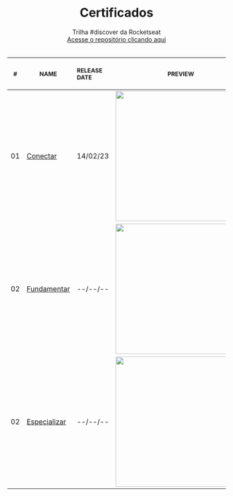 <h1 align="center"> Certificados </h1>
  


<p align="center">
    Trilha #discover da Rocketseat <br>
    <a href="https://github.com/rxaviersantos/estudos/tree/main/discover-rocketseat">Acesse o repositório  clicando aqui</a><br>
    <br><table>
    <thead>
        <tr>
            <th align="center">
                <img width="20" height="1"> 
                <p>
                    <small>#</small>
                </p>
            </th>
            <th align="center">
                <img width="300" height="1"> 
                <p> 
                    <small>
                        NAME
                    </small>
                </p>
            </th>
            <th align="left">
                <img width="140" height="1">
                <p align="left"> 
                    <small>
                    RELEASE DATE
                    </small>
                </p>
            </th>
            <th align="center">
                <img width="201" height="1">
                <p align="center"> 
                    <small>
                    PREVIEW
                    </small>
                </p>
            </th>
        </tr>
    </thead>
     <tbody>
        <tr>
            <td>01</td>
            <td><a href="01">Conectar </a></td>
            <td>14/02/23</td>
            <td align="center">
            <a href="01"><img width="300px" src="https://user-images.githubusercontent.com/85380530/222017100-83754e59-be92-4d53-9890-451b9ad7af5a.png" /></a></td>
        </tr>
        <tr>
            <td>02</td>
            <td><a href="02">Fundamentar</a></td>
            <td>--/--/--</td>
            <td align="center"><a href="02"><img width="300px" src="/preview.jpg" /></a></td>
        </tr>
                <tr>
            <td>02</td>
            <td><a href="02">Especializar</a></td>
            <td>--/--/--</td>
            <td align="center"><a href="02"><img width="300px" src="/preview.jpg" /></a></td>
        </tr>

</table></p>
